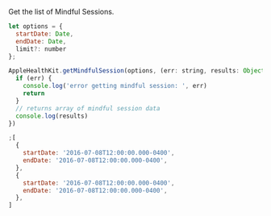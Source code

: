Get the list of Mindful Sessions.

```javascript
let options = {
  startDate: Date,
  endDate: Date,
  limit?: number
};
```

```javascript
AppleHealthKit.getMindfulSession(options, (err: string, results: Object) => {
  if (err) {
    console.log('error getting mindful session: ', err)
    return
  }
  // returns array of mindful session data
  console.log(results)
})
```

```javascript
;[
  {
    startDate: '2016-07-08T12:00:00.000-0400',
    endDate: '2016-07-08T12:00:00.000-0400',
  },
  {
    startDate: '2016-07-08T12:00:00.000-0400',
    endDate: '2016-07-08T12:00:00.000-0400',
  },
]
```
